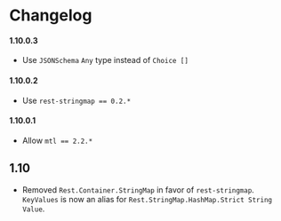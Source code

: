 # Changelog

#### 1.10.0.3

* Use `JSONSchema` `Any` type instead of `Choice []`

#### 1.10.0.2

* Use `rest-stringmap == 0.2.*`

#### 1.10.0.1

* Allow `mtl == 2.2.*`

## 1.10

* Removed `Rest.Container.StringMap` in favor of `rest-stringmap`. `KeyValues` is now an alias for `Rest.StringMap.HashMap.Strict String Value`.
